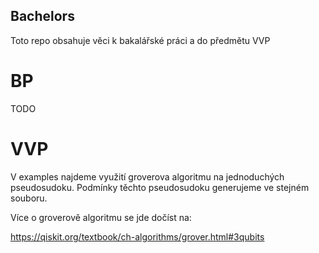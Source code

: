 ## Bachelors

Toto repo obsahuje věci k bakalářské práci a do předmětu VVP

# BP

TODO

# VVP

V examples najdeme využití groverova algoritmu na jednoduchých pseudosudoku. Podmínky těchto pseudosudoku generujeme ve stejném souboru.

Více o groverově algoritmu se jde dočíst na:

https://qiskit.org/textbook/ch-algorithms/grover.html#3qubits
